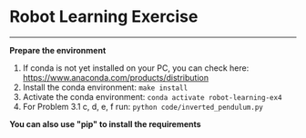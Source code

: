 # Robot Learning Exercise
-------------------------
**Prepare the environment**
  1. If conda is not yet installed on your PC, you can check here: https://www.anaconda.com/products/distribution
  2. Install the conda environment:
    ```
    make install
    ```
  3. Activate the conda environment:
    ```
    conda activate robot-learning-ex4
    ```
  4. For Problem 3.1 c, d, e, f run:
    ```
    python code/inverted_pendulum.py
    ```

**You can also use "pip" to install the requirements**

